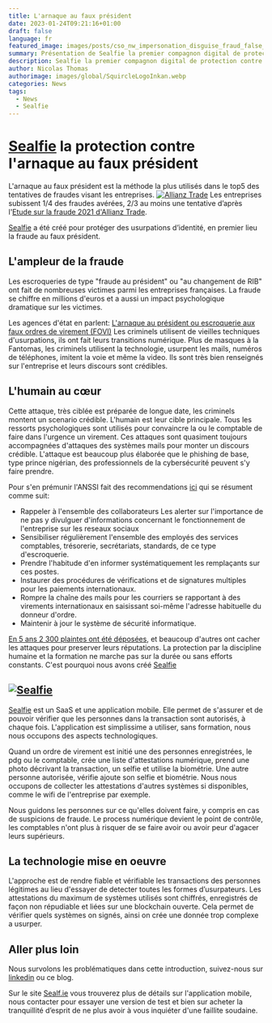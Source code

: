 ```yaml
---
title: L'arnaque au faux président
date: 2023-01-24T09:21:16+01:00
draft: false
language: fr
featured_image: images/posts/cso_nw_impersonation_disguise_fraud_false_identity_theft_by_alphaspirit_gettyimages-538465604_2400x1600-100811607-large.webp
summary: Présentation de Sealfie la premier compagnon digital de protection contre l'arnaque au faux président aui est le type de tentative de fraude visant les entreprises.
description: Sealfie la premier compagnon digital de protection contre l'arnaque au faux président. Le premier type de fraude visant les entreprises.
author: Nicolas Thomas
authorimage: images/global/SquircleLogoInkan.webp
categories: News
tags:
  - News
  - Sealfie
---
```



# [Sealfie](https://sealf.ie/fr) la protection contre l'arnaque au faux président

L'arnaque au faux président est la méthode la plus utilisés dans le top5 des tentatives de fraudes visant les entreprises.
[![Allianz Trade](/images/Top5AllianzTrade.png )](https://www.allianz-trade.fr/actualites/etude-fraude-2021.html)
Les entreprises subissent 1/4 des fraudes avérées, 2/3 au moins une tentative d’après l'[Etude sur la fraude 2021 d'Allianz Trade](https://www.allianz-trade.fr/actualites/etude-fraude-2021.html).

<!-- <img src="/images/sealfie-logo.svg"
     alt="Sealfie Logo"
     style="margin-right: 5px; size: 20px;"  /> -->
[Sealfie](https://sealf.ie/fr) a été créé pour protéger des usurpations d’identité, en premier lieu la fraude au faux président.

## L'ampleur de la fraude

Les escroqueries de type "fraude au président" ou "au changement de RIB"  ont fait de nombreuses victimes parmi les entreprises françaises. La fraude se chiffre en millions d'euros et a aussi un impact psychologique dramatique sur les victimes.

Les agences d'état en parlent: [L'arnaque au président ou escroquerie aux faux ordres de virement (FOVI)](https://www.cybermalveillance.gouv.fr/tous-nos-contenus/fiches-reflexes/escroquerie-faux-ordres-virement-fovi)
Les criminels utilisent de vieilles techniques d'usurpations, ils ont fait leurs transitions numérique. Plus de masques à la Fantomas, les criminels utilisent la technologie, usurpent les mails, numéros de téléphones, imitent la voie et même la video. Ils sont très bien renseignés sur l'entreprise et leurs discours sont crédibles.

## L'humain au cœur

Cette attaque, très ciblée est préparée de longue date, les criminels montent un scenario crédible. L'humain est leur cible principale. Tous les ressorts psychologiques sont utilisés pour convaincre la ou le comptable de faire dans l'urgence un virement. Ces attaques sont quasiment toujours accompagnées d'attaques des systèmes mails pour monter un discours crédible. L'attaque est beaucoup plus élaborée que le phishing de base, type prince nigérian, des professionnels de la cybersécurité peuvent s'y faire prendre.

Pour s'en prémunir l'ANSSI fait des recommendations [ici](https://sisse.entreprises.gouv.fr/files_sisse/files/outils/fiches/fiched6_fovi.pdf) qui se résument comme suit:

- Rappeler à l'ensemble des collaborateurs Les alerter sur l'importance de ne pas y divulguer d'informations concernant le fonctionnement de l'entreprise sur les reseaux sociaux
- Sensibiliser régulièrement l'ensemble des employés des services comptables, trésorerie, secrétariats, standards, de ce type d'escroquerie.
- Prendre l'habitude d'en informer systématiquement les remplaçants sur ces postes.
- Instaurer des procédures de vérifications et de signatures multiples pour les paiements internationaux.
- Rompre la chaîne des mails pour les courriers se rapportant à des virements internationaux en saisissant soi-même l'adresse habituelle du donneur d'ordre.
- Maintenir à jour le système de sécurité informatique.

[En 5 ans 2 300 plaintes ont été déposées](https://www.morbihan.gouv.fr/Actions-de-l-Etat/Securite-et-protection-de-la-population/Securite-informatique/L-arnaque-au-president-ou-escroquerie-aux-faux-ordres-de-virement-FOVI), et beaucoup d'autres ont cacher les attaques pour preserver leurs réputations. La protection par la discipline humaine et la formation ne marche pas sur la durée ou sans efforts constants. C'est pourquoi nous avons créé [Sealfie](https://sealf.ie/fr)

## [![Sealfie](/images/sealfie-landscape.png)](https://sealf.ie/fr)

[Sealfie](https://sealf.ie/fr) est un SaaS et une application mobile. Elle permet de s'assurer et de pouvoir vérifier que les personnes dans la transaction sont autorisés, à chaque fois. L'application est simplissime a utiliser, sans formation, nous nous occupons des aspects technologiques.

Quand un ordre de virement est initié une des personnes enregistrées, le pdg ou le comptable, crée une liste d'attestations numérique, prend une photo décrivant la transaction, un selfie et utilise la biométrie. Une autre personne autorisée, vérifie ajoute son selfie et biométrie. Nous nous occupons de collecter les attestations d'autres systèmes si disponibles, comme le wifi de l'entreprise par exemple.

Nous guidons les personnes sur ce qu'elles doivent faire, y compris en cas de suspicions de fraude. Le process numérique devient le point de contrôle, les comptables n'ont plus à risquer de se faire avoir ou avoir peur d'agacer leurs supérieurs.

## La technologie mise en oeuvre

L'approche est de rendre fiable et vérifiable les transactions des personnes légitimes au lieu d'essayer de detecter toutes les formes d’usurpateurs. Les attestations du maximum de systèmes utilisés sont chiffrés, enregistrés de façon non répudiable et liées sur une blockchain ouverte. Cela permet de vérifier quels systèmes on signés, ainsi on crée une donnée trop complexe a usurper.

## Aller plus loin

Nous survolons les problématiques dans cette introduction, suivez-nous sur [linkedin](https://www.linkedin.com/company/inkan-link/) ou ce blog.

Sur le site [Sealf.ie](https://sealf.ie/fr) vous trouverez plus de détails sur l'application mobile, nous contacter pour essayer une version de test et bien sur acheter la tranquillité d’esprit de ne plus avoir à vous inquiéter d'une faillite soudaine.
